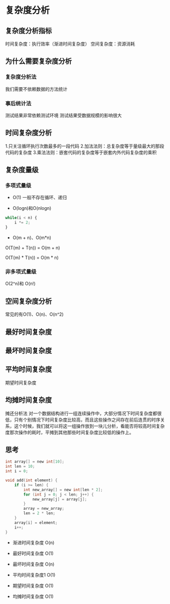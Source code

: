 # 复杂度分析

## 复杂度分析指标

时间复杂度：执行效率（渐进时间复杂度）
空间复杂度：资源消耗

## 为什么需要复杂度分析

### 复杂度分析法

我们需要不依赖数据的方法统计

### 事后统计法

测试结果非常依赖测试环境
测试结果受数据规模的影响很大

## 时间复杂度分析

1.只关注循环执行次数最多的一段代码
2.加法法则：总复杂度等于量级最大的那段代码的复杂度
3.乘法法则：嵌套代码的复杂度等于嵌套内外代码复杂度的乘积

## 复杂度量级

### 多项式量级

* O(1)
一般不存在循环、递归

* O(logn)和O(nlogn)

```javascript
while(i < n) {
    i *= 2;
}
```

* O(m + n)、O(m*n)

O(T(m) + T(n)) = O(m + n)

O(T(m) \* T(n)) = O(m * n)

### 非多项式量级

O(2^n)和 O(n!)

## 空间复杂度分析

常见的有O(1)、O(n)、O(n^2)

## 最好时间复杂度

## 最坏时间复杂度

## 平均时间复杂度

期望时间复杂度

## 均摊时间复杂度

摊还分析法
对一个数据结构进行一组连续操作中，大部分情况下时间复杂度都很低，只有个别情况下时间复杂度比较高，而且这些操作之间存在前后连贯的时序关系，这个时候，我们就可以将这一组操作放到一块儿分析，看能否将较高时间复杂度那次操作的耗时，平摊到其他那些时间复杂度比较低的操作上。

## 思考

```c
int array[] = new int[10];
int len = 10;
int i = 0;

void add(int element) {
    if (i >= len) {
        int new_array[] = new int[len * 2];
        for (int j = 0; j < len; j++) {
            new_array[j] = array[j];
        }
        array = new_array;
        len = 2 * len;
    }
    array[i] = element;
    i++;
}

```

* 渐进时间复杂度 O(n)

* 最好时间复杂度 O(1)

* 最坏时间复杂度 O(n)

* 平均时间复杂度1 O(1)

* 期望时间复杂度 O(1)

* 均摊时间复杂度 O(1)
